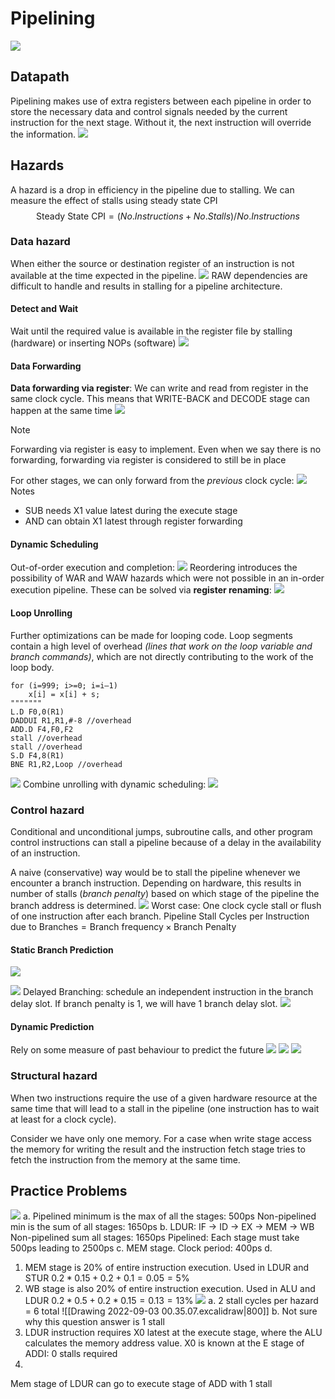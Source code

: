 # Pipelining
![](https://i.imgur.com/q5XIG5f.png)
## Datapath
Pipelining makes use of extra registers between each pipeline in order to store the necessary data and control signals needed by the current instruction for the next stage. Without it, the next instruction will override the information.
![](https://i.imgur.com/fAFW3V8.png)
## Hazards
A hazard is a drop in efficiency in the pipeline due to stalling.
We can measure the effect of stalls using steady state CPI
$$\text{Steady State CPI} = (No.Instructions+No.Stalls)/No.Instructions$$
### Data hazard
When either the source or destination register of an instruction is not available at the time expected in the pipeline.
![](https://i.imgur.com/PadZEnm.png)
RAW dependencies are difficult to handle and results in stalling for a pipeline architecture.
#### Detect and Wait
Wait until the required value is available in the register file by stalling (hardware) or inserting NOPs (software)
![](https://i.imgur.com/A7fwKHg.png)
#### Data Forwarding
__Data forwarding via register__: We can write and read from register in the same clock cycle. This means that WRITE-BACK and DECODE stage can happen at the same time
![](https://i.imgur.com/GtevmBH.png)
> [!note]
> Forwarding via register is easy to implement. Even when we say there is no forwarding, forwarding via register is considered to still be in place

For other stages, we can only forward from the _previous_ clock cycle:
![](https://i.imgur.com/OIFnJei.png)
Notes
- SUB needs X1 value latest during the execute stage
- AND can obtain X1 latest through register forwarding
#### Dynamic Scheduling
Out-of-order execution and completion:
![](https://i.imgur.com/Uxcv79x.png)
Reordering introduces the possibility of WAR and WAW hazards which were not possible in an in-order execution pipeline. These can be solved via __register renaming__:
![](https://i.imgur.com/E8tAmwX.png)
#### Loop Unrolling
Further optimizations can be made for looping code. Loop segments contain a high level of overhead _(lines that work on the loop variable and branch commands)_, which are not directly contributing to the work of the loop body.
```assembly
for (i=999; i>=0; i=i–1) 
	x[i] = x[i] + s;
"""""""
L.D F0,0(R1) 
DADDUI R1,R1,#-8 //overhead
ADD.D F4,F0,F2  
stall //overhead
stall //overhead
S.D F4,8(R1) 
BNE R1,R2,Loop //overhead
```
![](https://i.imgur.com/fncX13C.png)
Combine unrolling with dynamic scheduling:
![](https://i.imgur.com/OaYIm4y.png)
### Control hazard
Conditional and unconditional jumps, subroutine calls, and other program control instructions can stall a pipeline because of a delay in the availability of an instruction.

A naive (conservative) way would be to stall the pipeline whenever we encounter a branch instruction. Depending on hardware, this results in number of stalls (_branch penalty_) based on which stage of the pipeline the branch address is determined.
![](https://i.imgur.com/QY93XPM.png)
Worst case: One clock cycle stall or flush of one instruction after each branch.
$\text{Pipeline Stall Cycles per Instruction due to Branches} = \text{Branch frequency} \times \text{Branch Penalty}$
#### Static Branch Prediction
![](https://i.imgur.com/nWF7PMD.png)

![](https://i.imgur.com/TCYnvwC.png)
Delayed Branching: schedule an independent instruction in the branch delay slot. If branch penalty is 1, we will have 1 branch delay slot.
![](https://i.imgur.com/uCzBjHJ.png)
#### Dynamic Prediction
Rely on some measure of past behaviour to predict the future
![](https://i.imgur.com/sYQCIaK.png)
![](https://i.imgur.com/Y7NNWYA.png)
![](https://i.imgur.com/k13iMgt.png)
### Structural hazard
When two instructions require the use of a given hardware resource at the same time that will lead to a stall in the pipeline (one instruction has to wait at least for a clock cycle). 

Consider we have only one memory. For a case when write stage access the memory for writing the result and the instruction fetch stage tries to fetch the instruction from the memory at the same time.
## Practice Problems
![](https://i.imgur.com/dyOmM4b.png)
a. Pipelined minimum is the max of all the stages: 500ps
	Non-pipelined min is the sum of all stages: 1650ps
b. LDUR: IF -> ID -> EX -> MEM -> WB
	Non-pipelined sum all stages: 1650ps
	Pipelined: Each stage must take 500ps leading to 2500ps
c. MEM stage. Clock period: 400ps
d.
1. MEM stage is 20% of entire instruction execution. Used in LDUR and STUR
$0.2*0.15 + 0.2+0.1 = 0.05=5\%$
2. WB stage is also 20% of entire instruction execution. Used in ALU and LDUR
$0.2*0.5 + 0.2*0.15=0.13=13\%$
![](https://i.imgur.com/pPz8itY.png)
a. 2 stall cycles per hazard = 6 total
![[Drawing 2022-09-03 00.35.07.excalidraw|800]]
b. Not sure why this question answer is 1 stall
1. LDUR instruction requires X0 latest at the execute stage, where the ALU calculates the memory address value. X0 is known at the E stage of ADDI: 0 stalls required
2. 
Mem stage of LDUR can go to execute stage of ADD with 1 stall